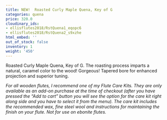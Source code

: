 ```yaml
---
title: NEW!  Roasted Curly Maple Quena, Key of G
categories: quena
price: 320.0
cloudinary_ids:
- ellisflutes2018/RstQuena1_eqopc6
- ellisflutes2018/RstQuena2_s9xzhe
html_embed: ''
out_of_stock: false
inventory: 1
weight: '450'
---
```


Roasted Curly Maple Quena, Key of G.  The roasting process imparts a natural, caramel color to the wood!  Gorgeous!  Tapered bore for enhanced projection and superior tuning.  

*For all wooden flutes, I recommend one of my Flute Care Kits.  They are only available as an add-on purchase at the time of checkout (after you have pressed the “Add to cart” button you will see the option for the care kit right along side and you have to select it from the menu). The care kit includes the recommended wax, fine steel wool and instructions for maintaining the finish on your flute.  Not for use on ebonite flutes.*